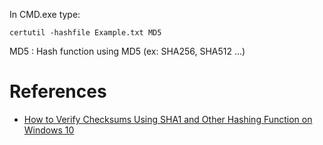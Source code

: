 In CMD.exe type:

```
certutil -hashfile Example.txt MD5
```

MD5 : Hash function using MD5 (ex: SHA256, SHA512 ...)

# References

- [How to Verify Checksums Using SHA1 and Other Hashing Function on Windows 10](https://ladedu.com/how-to-verify-a-md5-or-sha-checksum-on-windows-10/)
